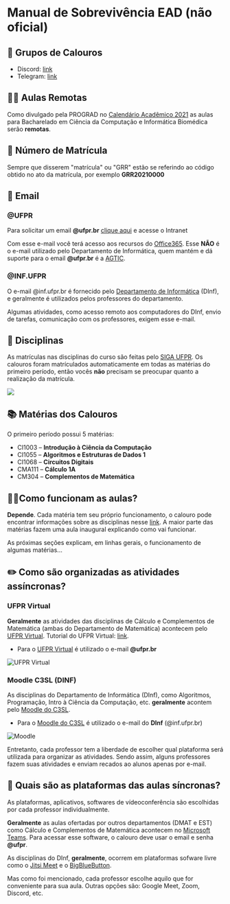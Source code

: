 # Manual de Sobrevivência EAD (não oficial)

## 📲 Grupos de Calouros

* Discord: [link](https://discord.gg/vbNYxVvVfv)
* Telegram: [link](https://t.me/joinchat/CjaF60Z2KWbGULD5XIiEbQ)


## 🧑‍💻 Aulas Remotas

Como divulgado pela PROGRAD no [Calendário Acadêmico 2021](http://www.prograd.ufpr.br/portal/calendario-academico/) as aulas para Bacharelado em Ciência da Computação e Informática Biomédica serão **remotas**.

## 📑 Número de Matrícula

Sempre que disserem "matrícula" ou "GRR" estão se referindo ao código obtido no ato da matrícula, por exemplo **GRR20210000**

## 📧 Email

### @UFPR

Para solicitar um email **@ufpr.br** [clique aqui](https://intranet.ufpr.br/intranet/) e acesse o Intranet

Com esse e-mail você terá acesso aos recursos do [Office365](https://www.office.com/). Esse **NÃO** é o e-mail utilizado pelo Departamento de Informática, quem mantém e dá suporte para o email **@ufpr.br** é a [AGTIC](https://www.agtic.ufpr.br/portal/).

### @INF.UFPR

O e-mail @inf.ufpr.br é fornecido pelo [Departamento de Informática](https://web.inf.ufpr.br/dinf/) (DInf), e geralmente é utilizados pelos professores do departamento.

Algumas atividades, como acesso remoto aos computadores do DInf, envio de tarefas, comunicação com os professores, exigem esse e-mail.


## 📒 Disciplinas

As matrículas nas disciplinas do curso são feitas pelo [SIGA UFPR](https://www.prppg.ufpr.br/siga/). Os calouros foram matrículados automaticamente em todas as matérias do primeiro período, então vocês **não** precisam se preocupar quanto a realização da matrícula.

![](https://siga.ufpr.br/portal/wp-content/uploads/2020/06/tela-prograd.png)

## 📚 Matérias dos Calouros

O primeiro período possui 5 matérias:
* CI1003 – **Introdução à Ciência da Computação**
* CI1055 – **Algoritmos e Estruturas de Dados 1**
* CI1068 – **Circuitos Digitais**
* CMA111 – **Cálculo 1A**
* CM304 – **Complementos de Matemática**

## 🧑‍🏫Como funcionam as aulas?

**Depende**. Cada matéria tem seu próprio funcionamento, o calouro pode encontrar informações sobre as disciplinas nesse [link](https://drive.google.com/drive/folders/1hDz2eKUTBmyTIzvzM7dMW9oHPvlnWFaW?usp=sharing). A maior parte das matérias fazem uma aula inaugural explicando como vai funcionar.

As próximas seções explicam, em linhas gerais, o funcionamento de algumas matérias...

## ✏️ Como são organizadas as atividades assíncronas?

### UFPR Virtual
**Geralmente** as atividades das disciplinas de Cálculo e Complementos de Matemática (ambas do Departamento de Matemática) acontecem pelo [UFPR Virtual](https://ufprvirtual.ufpr.br/). Tutorial do UFPR Virtual: [link](http://www.cipead.ufpr.br/portal1/index.php/cipead/saberesonline/ufpr-virtual/).

* Para o [UFPR Virtual](https://ufprvirtual.ufpr.br/) é utilizado o e-mail **@ufpr.br**

![UFPR Virtual](https://i.ytimg.com/vi/l6phOStMACc/maxresdefault.jpg)

### Moodle C3SL (DINF)

As disciplinas do Departamento de Informática (DInf), como Algoritmos, Programação, Intro à Ciência da Computação, etc. **geralmente** acontem pelo [Moodle do C3SL](https://moodle.c3sl.ufpr.br/).

* Para o [Moodle do C3SL](https://moodle.c3sl.ufpr.br/) é utilizado o e-mail do **DInf** (@inf.ufpr.br)

![Moodle](https://moodle.c3sl.ufpr.br/pluginfile.php/1/core_admin/logo/0x150/1617113971/moodle-c3sl-logo.png)

Entretanto, cada professor tem a liberdade de escolher qual plataforma será utilizada para organizar as atividades. Sendo assim, alguns professores fazem suas atividades e enviam recados ao alunos apenas por e-mail.

## 🎦 Quais são as plataformas das aulas síncronas?

As plataformas, aplicativos, softwares de vídeoconferência são escolhidas por cada professor individualmente.

**Geralmente** as aulas ofertadas por outros departamentos (DMAT e EST) como Cálculo e Complementos de Matemática acontecem no [Microsoft Teams](https://www.microsoft.com/en-us/microsoft-teams/log-in). Para acessar esse software, o calouro deve usar o email e senha **@ufpr**.

As disciplinas do DInf, **geralmente**, ocorrem em plataformas sofware livre como o [Jitsi Meet](https://meet.jit.si/) e o [BigBlueButton](https://bigbluebutton.org/).

Mas como foi mencionado, cada professor escolhe aquilo que for conveniente para sua aula. Outras opções são: Google Meet, Zoom, Discord, etc.
